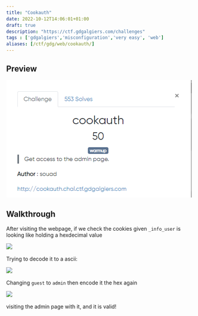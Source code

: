 ```yaml
---
title: "Cookauth"
date: 2022-10-12T14:06:01+01:00
draft: true
description: "https://ctf.gdgalgiers.com/challenges"
tags : ['gdgalgiers','misconfiguration','very easy', 'web']
aliases: [/ctf/gdg/web/cookauth/]
---
```



## Preview
![](https://github.com/0xWerz/CTF-writeups/blob/main/GDG-Algiers-2022/web/cookauth/img/pre.png?raw=true)


## Walkthrough

After visiting the webpage, if we check the cookies given `_info_user` is looking like holding a hexdecimal value

![](./img/sess.png) 

Trying to decode it to a ascii:

![](./img/dec.png)

Changing `guest` to `admin` then encode it the hex again


![](./img/en.png)

visiting the admin page with it, and it is valid! 